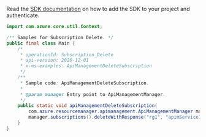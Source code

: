 Read the [SDK documentation](https://github.com/Azure/azure-sdk-for-java/blob/azure-resourcemanager-apimanagement_1.0.0-beta.2/sdk/apimanagement/azure-resourcemanager-apimanagement/README.md) on how to add the SDK to your project and authenticate.

```java
import com.azure.core.util.Context;

/** Samples for Subscription Delete. */
public final class Main {
    /*
     * operationId: Subscription_Delete
     * api-version: 2020-12-01
     * x-ms-examples: ApiManagementDeleteSubscription
     */
    /**
     * Sample code: ApiManagementDeleteSubscription.
     *
     * @param manager Entry point to ApiManagementManager.
     */
    public static void apiManagementDeleteSubscription(
        com.azure.resourcemanager.apimanagement.ApiManagementManager manager) {
        manager.subscriptions().deleteWithResponse("rg1", "apimService1", "testsub", "*", Context.NONE);
    }
}
```
